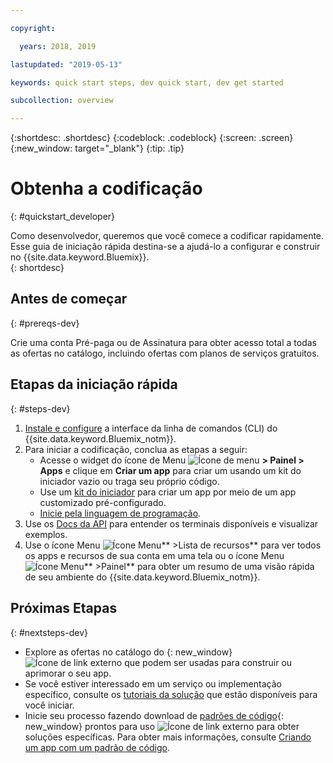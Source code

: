 ```yaml
---

copyright:

  years: 2018, 2019

lastupdated: "2019-05-13"

keywords: quick start steps, dev quick start, dev get started

subcollection: overview

---
```


{:shortdesc: .shortdesc}
{:codeblock: .codeblock}
{:screen: .screen}
{:new_window: target="_blank"}
{:tip: .tip}

# Obtenha a codificação 
{: #quickstart_developer}

Como desenvolvedor, queremos que você comece a codificar rapidamente. Esse guia de iniciação rápida destina-se a ajudá-lo a configurar e construir no {{site.data.keyword.Bluemix}}.  
{: shortdesc}

## Antes de começar
{: #prereqs-dev}

Crie uma conta Pré-paga ou de Assinatura para obter acesso total a todas as ofertas no catálogo, incluindo ofertas com planos de serviços gratuitos. 

## Etapas da iniciação rápida
{: #steps-dev}
 
1. [Instale e configure](/docs/home/tools) a interface da linha de comandos (CLI) do {{site.data.keyword.Bluemix_notm}}. 
2. Para iniciar a codificação, conclua as etapas a seguir:
    * Acesse o widget do ícone de Menu ![Ícone de menu](../icons/icon_hamburger.svg) **> Painel > Apps** e clique em **Criar um app** para criar um usando um kit do iniciador vazio ou traga seu próprio código.
    * Use um [kit do iniciador](/docs/apps/tutorials?topic=creating-apps-tutorial-starterkit) para criar um app por meio de um app customizado pré-configurado. 
    * [Inicie pela linguagem de programação](/docs/home/build). 
3. Use os [Docs da API](https://{DomainName}/apidocs) para entender os terminais disponíveis e visualizar exemplos.
4. Use o ícone Menu ![Ícone Menu](../icons/icon_hamburger.svg)** >Lista de recursos** para ver todos os apps e recursos de sua conta em uma tela ou o ícone Menu ![Ícone Menu](../icons/icon_hamburger.svg)** >Painel** para obter um resumo de uma visão rápida de seu ambiente do {{site.data.keyword.Bluemix_notm}}.

## Próximas Etapas
{: #nextsteps-dev}

* Explore as ofertas no catálogo do [](https://{DomainName}/catalog){: new_window} ![Ícone de link externo](../icons/launch-glyph.svg) que podem ser usadas para construir ou aprimorar o seu app.
* Se você estiver interessado em um serviço ou implementação específico, consulte os [tutoriais da solução](/docs/tutorials?topic=solution-tutorials-tutorials) que estão disponíveis para você iniciar.
* Inicie seu processo fazendo download de [padrões de código](https://developer.ibm.com/patterns/){: new_window} prontos para uso ![Ícone de link externo](../icons/launch-glyph.svg "Ícone de link externo") para obter soluções específicas. Para obter mais informações, consulte [Criando um app com um padrão de código](/docs/apps/tutorials?topic=creating-apps-tutorial-codepattern).




